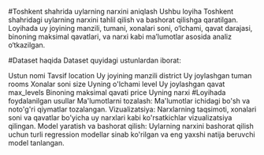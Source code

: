 #Toshkent shahrida uylarning narxini aniqlash
Ushbu loyiha Toshkent shahridagi uylarning narxini tahlil qilish va bashorat qilishga qaratilgan. Loyihada uy joyining manzili, tumani, xonalari soni, o‘lchami, qavat darajasi, binoning maksimal qavatlari, va narxi kabi ma’lumotlar asosida analiz o‘tkazilgan.

#Dataset haqida
Dataset quyidagi ustunlardan iborat:

Ustun nomi	Tavsif
location	  Uy joyining manzili
district	  Uy joylashgan tuman
rooms	      Xonalar soni
size	      Uyning o'lchami
level   	  Uy joylashgan qavat
max_levels	Binoning maksimal qavati
price	      Uyning narxi
#Loyihada foydalanilgan usullar
Ma'lumotlarni tozalash: Ma'lumotlar ichidagi bo'sh va noto'g'ri qiymatlar tozalangan.
Vizualizatsiya: Narxlarning taqsimoti, xonalari soni va qavatlar bo'yicha uy narxlari kabi ko'rsatkichlar vizualizatsiya qilingan.
Model yaratish va bashorat qilish: Uylarning narxini bashorat qilish uchun turli regression modellar sinab ko'rilgan va eng yaxshi natija beruvchi model tanlangan.
